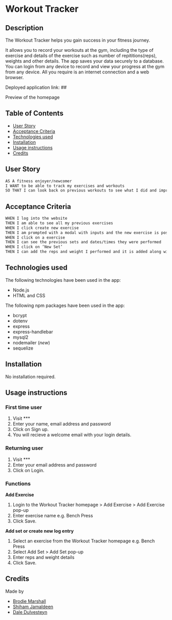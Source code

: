 # Workout Tracker

## Description
The Workout Tracker helps you gain success in your fitness journey. 

It allows you to record your workouts at the gym, including the type of exercise and details of the exercise such as number of repititions(reps), weights and other details. The app saves your data securely to a database. You can login from any device to record and view your progress at the gym from any device. All you require is an internet connection and a web browser.

Deployed application link: ## 

Preview of the homepage


## Table of Contents

- [User Story](#user-story)
- [Acceptance Criteria](#acceptance-criteria)
- [Technologies used](#technologies-used)
- [Installation](#installation)
- [Usage instructions](#usage-instructions)
- [Credits](#credits)

## User Story

```md
AS A fitness enjoyer/newcomer
I WANT to be able to track my exercises and workouts
SO THAT I can look back on previous workouts to see what I did and improve
```

## Acceptance Criteria

```md
WHEN I log into the website
THEN I am able to see all my previous exercises
WHEN I click create new exercise
THEN I am prompted with a modal with inputs and the new exercise is posted to the homepage
WHEN I click on a exercise
THEN I can see the previous sets and dates/times they were performed
WHEN I click on ‘New Set’
THEN I can add the reps and weight I performed and it is added along with the date an time it happened
```

## Technologies used
The following technologies have been used in the app: 
- Node.js
- HTML and CSS

The following npm packages have been used in the app:
 - bcrypt
 - dotenv
 - express
 - express-handlebar
 - mysql2
 - nodemailer (_new_)
 - sequelize

## Installation
No installation required.

## Usage instructions
### First time user
1. Visit ***
2. Enter your name, email address and password
3. Click on Sign up.
4. You will recieve a welcome email with your login details.

### Returning user
1. Visit ***
2. Enter your email address and password
3. Click on Login.

### Functions
**Add Exercise** 
1. Login to the Workout Tracker homepage > Add Exercise > Add Exercise pop-up
2. Enter exercise name e.g. Bench Press
3. Click Save.

**Add set or create new log entry**
1. Select an exercise from the Workout Tracker homepage e.g. Bench Press
2. Select Add Set > Add Set pop-up
3. Enter reps and weight details
4. Click Save.

## Credits

Made by

- [Brodie Marshall](https://github.com/brodie02)
- [Shiham Jamaldeen](https://github.com/shiham-jamaldeen)
- [Dale Dulvesteyn](https://github.com/DaleDuiv)
